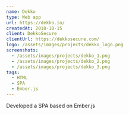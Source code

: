 ```yaml
---
name: Dekko
type: Web app
url: https://dekko.io/
createdAt: 2018-10-15
client: DekkoSecure
clientUrl: https://dekkosecure.com/
logo: /assets/images/projects/dekko_logo.png
screenshots:
  - /assets/images/projects/dekko_1.png
  - /assets/images/projects/dekko_2.png
  - /assets/images/projects/dekko_3.png
tags: 
  - HTML
  - SPA 
  - Ember.js
---
```


Developed a SPA based on Ember.js
